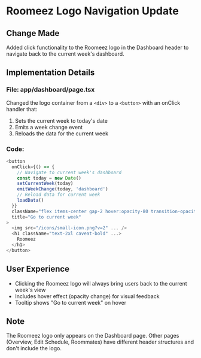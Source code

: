 # Roomeez Logo Navigation Update

## Change Made
Added click functionality to the Roomeez logo in the Dashboard header to navigate back to the current week's dashboard.

## Implementation Details

### File: app/dashboard/page.tsx
Changed the logo container from a `<div>` to a `<button>` with an onClick handler that:
1. Sets the current week to today's date
2. Emits a week change event 
3. Reloads the data for the current week

### Code:
```typescript
<button
  onClick={() => {
    // Navigate to current week's dashboard
    const today = new Date()
    setCurrentWeek(today)
    emitWeekChange(today, 'dashboard')
    // Reload data for current week
    loadData()
  }}
  className="flex items-center gap-2 hover:opacity-80 transition-opacity cursor-pointer"
  title="Go to current week"
>
  <img src="/icons/small-icon.png?v=2" ... />
  <h1 className="text-2xl caveat-bold" ...>
    Roomeez
  </h1>
</button>
```

## User Experience
- Clicking the Roomeez logo will always bring users back to the current week's view
- Includes hover effect (opacity change) for visual feedback
- Tooltip shows "Go to current week" on hover

## Note
The Roomeez logo only appears on the Dashboard page. Other pages (Overview, Edit Schedule, Roommates) have different header structures and don't include the logo.